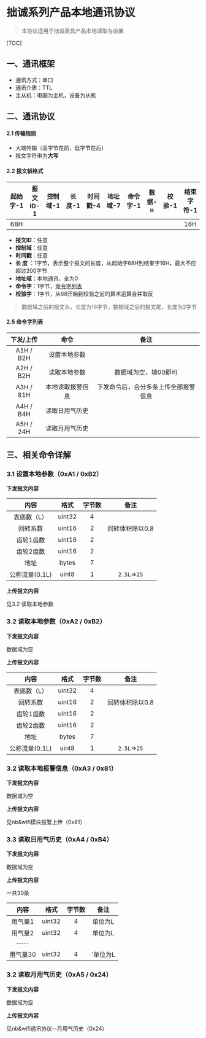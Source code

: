 # 拙诚系列产品本地通讯协议

>本协议适用于拙诚表具产品本地读取与设置
>

[TOC]


## 一、通讯框架

* 通讯方式：串口
* 通讯介质：TTL
* 主从机：电脑为主机，设备为从机


## 二、通讯协议

#### 2.1 传输规则

* 大端传输（高字节在前，低字节在后）
* 报文字符串为**大写**

#### 2.2 报文帧格式

|起始字-1|报文ID-1|控制域-1|长度-1|时间戳-4|地址域-7|命令字-1|数据-n|校验-1|结束字符-1|
|:---:|:---:|:---:|:---:|:---:|:---:|:---:|:---:|:---:|:---:|
|68H|||||||||16H|

* **报文ID**：任意
* **控制域**：任意
* **时间戳**：任意
* **长 度** ：1字节，表示整个报文的长度，从起始字68H到结束字16H，最大不应超过200字节
* **地址域**：本地通讯，全为0
* **命令字**：1字节，[命令字列表](#2.6)
* **校验字**：1字节，从68开始到校验之前的算术运算合并取反

>数据域之前的报文头，长度为16字节，数据域之后的报文尾，长度为2字节



#### 2.5 命令字列表
|下发/上传|命令|备注|
|:---:|:---:|:---:|
|A1H / B2H|设置本地参数||
|A2H / B2H|读取本地参数|数据域为空，填00即可|
|A3H / 81H|本地读取报警信息|下发命令后，会分多条上传全部报警信息|
|A4H / B4H|  读取日用气历史  ||
|A5H / 24H|  读取月用气历史  ||


## 三、相关命令详解

### 3.1 设置本地参数（0xA1 / 0xB2）

**下发报文内容**

|内容|格式|字节数|备注|
|:---:|:---:|:---:|:---:|
|表底数（L）|uint32|4||
|回转系数|uint16|2|回转体积除以0.8|
|齿轮1齿数|uint16|2||
|齿轮2齿数|uint16|2||
|地址|bytes|7||
|公称流量(0.1L)|uint8|1|`2.5L`=>`25`|

**上传报文内容**

见3.2 读取本地参数

### 3.2 读取本地参数（0xA2 / 0xB2）

**下发报文内容**

数据域为空

**上传报文内容**

|      内容      |  格式  | 字节数 |      备注       |
| :------------: | :----: | :----: | :-------------: |
|  表底数（L）   | uint32 |   4    |                 |
|    回转系数    | uint16 |   2    | 回转体积除以0.8 |
|   齿轮1齿数    | uint16 |   2    |                 |
|   齿轮2齿数    | uint16 |   2    |                 |
|      地址      | bytes  |   7    |                 |
| 公称流量(0.1L) | uint8  |   1    |  `2.5L`=>`25`   |



### 3.2 读取本地报警信息（0xA3 / 0x81）

**下发报文内容**

数据域为空

**上传报文内容**

见nb&wifi模块报警上传（0x81）

### 3.3 读取日用气历史（0xA4 / 0xB4）

**下发报文内容**

数据域为空

**上传报文内容**

一共30条

|   内容   |  格式  | 字节数 |   备注   |
| :------: | :----: | :----: | :------: |
| 用气量1  | uint32 |   4    | 单位为L  |
| 用气量2  | uint32 |   4    | 单位为L  |
| ·······  |        |        |          |
| 用气量30 | uint32 |   4    | `单位为L |

### 3.2 读取月用气历史（0xA5 / 0x24）

**下发报文内容**

数据域为空

**上传报文内容**

见nb&wifi通讯协议--月用气历史（0x24）